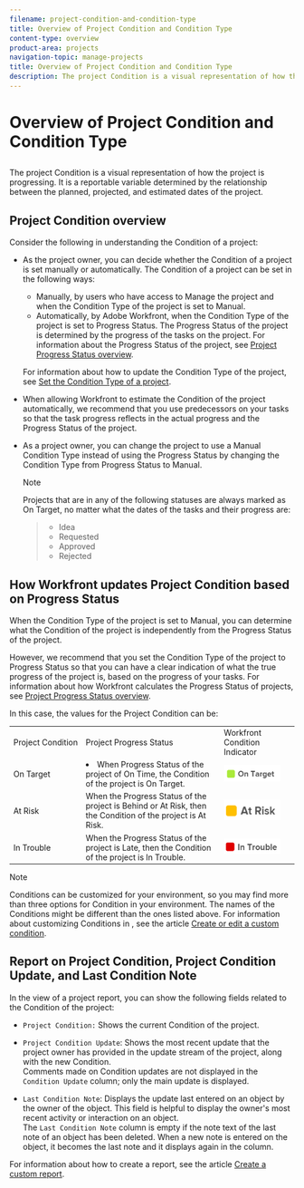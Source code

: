 ```yaml
---
filename: project-condition-and-condition-type
title: Overview of Project Condition and Condition Type
content-type: overview
product-area: projects
navigation-topic: manage-projects
title: Overview of Project Condition and Condition Type
description: The project Condition is a visual representation of how the project is progressing. It is a reportable variable determined by the relationship between the planned, projected, and estimated dates of the project.
---
```


# Overview of Project Condition and Condition Type

##  

The project Condition is a visual representation of how the project is progressing. It is a reportable variable determined by the relationship between the planned, projected, and estimated dates of the project.

## Project Condition overview

Consider the following in understanding the Condition of a project:

* As the project owner, you can decide whether the Condition of a project is set manually or automatically. The Condition of a project can be set in the following ways:

  * Manually, by users who have access to Manage the project and when the Condition Type of the project is set to Manual.
  * Automatically, by Adobe Workfront, when the Condition Type of the project is set to Progress Status. The Progress Status of the project is determined by the progress of the tasks on the project. For information about the Progress Status of the project, see [Project Progress Status overview](../../../manage-work/projects/planning-a-project/project-progress-status.md).

  For information about how to update the Condition Type of the project, see [Set the Condition Type of a project](../../../manage-work/projects/manage-projects/set-condition-type-for-project.md).

* When allowing Workfront to estimate the Condition of the project automatically, we recommend that you use predecessors on your tasks so that the task progress reflects in the actual progress and the Progress Status of the project.
* As a project owner, you can change the project to use a Manual Condition Type instead of using the Progress Status by changing the Condition Type from Progress Status to Manual.

  >[!NOTE]
  >
  >Projects that are in any of the following statuses are always marked as On Target, no matter what the dates of the tasks and their progress are:  

  >
  >  
  >  
  >  * Idea
  >  * Requested
  >  * Approved
  >  * Rejected 
  >  
  >

<!--
Set the Condition Type for a project Go to the project for which you want to update the Condition Type. Click Edit Project. In the Condition Type field, choose one of the following: Manual: The project owner sets the Condition on the project manually. In this case, the project owner can update the Condition of the project in the Project Details tab. Progress Status: Workfront sets the Condition based on the Progress Status of the project. Click Save Changes.
-->

## How Workfront updates Project Condition based on Progress Status

When the Condition Type of the project is set to Manual, you can determine what the Condition of the project is independently from the Progress Status of the project.

However, we recommend that you set the Condition Type of the project to Progress Status so that you can have a clear indication of what the true progress of the project is, based on the progress of your tasks. For information about how Workfront calculates the Progress Status of projects, see [Project Progress Status overview](../../../manage-work/projects/planning-a-project/project-progress-status.md).

In this case, the values for the Project Condition can be:

<table cellspacing="15"> 
 <col> 
 <col> 
 <col> 
 <col> 
 <tbody> 
  <tr> 
   <td>Project&nbsp;Condition</td> 
   <td>Project Progress Status</td> 
   <td>Workfront Condition Indicator</td> 
   <td>&nbsp;</td> 
  </tr> 
  <tr> 
   <td>On Target</td> 
   <td> <li>When Progress Status of the project of On Time, the Condition of the project is <span class="bold">On&nbsp;Target</span>.</li> </td> 
   <td> <img src="assets/on-target-condition-icon.png"> </td> 
   <td>&nbsp;</td> 
  </tr> 
  <tr> 
   <td>At Risk</td> 
   <td>When the Progress Status of the project is <span class="bold">Behind</span> or <span class="bold">At Risk</span>, then the Condition of the project is <span class="bold">At Risk</span>.</td> 
   <td> <img src="assets/at-risk-project-condition-icon.png"> </td> 
   <td>&nbsp;</td> 
  </tr> 
  <tr> 
   <td>In Trouble</td> 
   <td>When the Progress Status of the project is <span class="bold">Late</span>, then the Condition of the project is <span class="bold">In Trouble</span>. </td> 
   <td> <img src="assets/in-trouble-project-condition-icon.png"> </td> 
   <td>&nbsp;</td> 
  </tr> 
 </tbody> 
</table>

>[!NOTE]
>
>Conditions can be customized for your environment, so you may find more than three options for Condition in your environment. The names of the Conditions might be different than the ones listed above. For information about customizing Conditions in , see the article [Create or edit a custom condition](../../../administration-and-setup/customize-workfront/create-manage-custom-conditions/create-edit-custom-conditions.md).

## Report on Project Condition, Project Condition Update, and Last Condition Note

In the view of a project report, you can show the following fields related to the Condition of the project:

* `Project Condition:` Shows the current Condition of the project. 
* `Project Condition Update`: Shows the most recent update that the project owner has provided in the update stream of the project, along with the new Condition.   
  Comments made on Condition updates are not displayed in the `Condition Update` column; only the main update is displayed. 

* `Last Condition Note`: Displays the update last entered on an object by the owner of the object. This field is helpful to display the owner's most recent activity or interaction on an object.   
  The `Last Condition Note` column is empty if the note text of the last note of an object has been deleted. When a new note is entered on the object, it becomes the last note and it displays again in the column.

For information about how to create a report, see the article [Create a custom report](../../../reports-and-dashboards/reports/creating-and-managing-reports/create-custom-report.md).  

